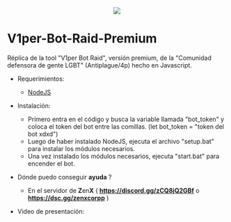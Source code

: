 <div align="center">
  <img  src="https://i.ibb.co/F7FYpCK/Screenshot-2024-07-28-204839.png">
</div>

# V1per-Bot-Raid-Premium
Réplica de la tool "V1per Bot Raid", versión premium, de la "Comunidad defensora de gente LGBT" (Antiplague/4p) hecho en Javascript.
- Requerimientos:
  - [NodeJS](https://nodejs.org/)
  
- Instalación:
  - Primero entra en el código y busca la variable llamada "bot_token" y coloca el token del bot entre las comillas. (let bot_token = "token del bot xdxd")
  - Luego de haber instalado NodeJS, ejecuta el archivo "setup.bat" para instalar los módulos necesarios.
  - Una vez instalado los módulos necesarios, ejecuta "start.bat" para encender el bot.
- Dónde puedo conseguir **ayuda** ?
  - En el servidor de **Z**en**X** ( **https://discord.gg/zCQ8jQ2GBf** o **https://dsc.gg/zenxcorpp** )
- Video de presentación: 
